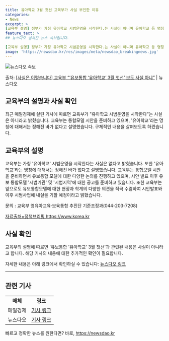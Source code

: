 ```yaml
---
title: 유아학교 3월 첫선 교육부가 사실 부인한 이유
categories:
- News
excerpt: >
[교육부 설명] 정부가 가칭 유아학교 시범운영을 시작한다.는 사실이 아니며 유아학교 등 명칭에 대해서는 정해…
feature_text: >
## 뉴스다오 실시간 뉴스 속보입니다.

[교육부 설명] 정부가 가칭 유아학교 시범운영을 시작한다.는 사실이 아니며 유아학교 등 명칭에 대해서는 정해…
image: 'https://newsdao.kr/res/images/meta/newsdao_breakingnews.jpg'
---
```


![뉴스다오 속보](https://newsdao.kr/res/images/meta/newsdao_breakingnews.jpg)

<p>출처: <a href="https://newsdao.kr/3060" rel="dofollow">[사실은 이렇습니다] 교육부 “‘유보통합 ‘유아학교’ 3월 첫선’ 보도 사실 아냐”</a> | 뉴스다오</p>

<h2>교육부의 설명과 사실 확인</h2>
<p data-ke-size="size16">최근 매일경제에 실린 기사에 따르면 교육부가 "유아학교 시범운영을 시작한다"는 사실은 아니라고 밝혔습니다. 교육부는 통합모델 시안을 준비하고 있으며, '유아학교'라는 명칭에 대해서는 정해진 바가 없다고 설명했습니다. 구체적인 내용을 살펴보도록 하겠습니다.</p>

<h2>교육부의 설명</h2>
<p>교육부는 가칭 '유아학교' 시범운영을 시작한다는 사실은 없다고 밝혔습니다. 또한 '유아학교'라는 명칭에 대해서는 정해진 바가 없다고 설명했습니다. 교육부는 통합모델 시안을 준비하면서 유보통합 모델에 대한 다양한 논의를 진행하고 있으며, 시안 발표 이후 유보 통합모델 '시범기관' 및 '시범지역'에 대한 공고를 준비하고 있습니다. 또한 교육부는 앞으로도 유보통합모델에 대한 현장과 학계의 다양한 의견을 적극 수렴하여 시안발표와 이후 시범사업에 내실을 기할 예정이라고 밝혔습니다.</p>
<p>문의 : 교육부 영유아교육·보육통합 추진단 기준조정과(044-203-7208)</p>
<p><a href="https://https://www.korea.kr">자료출처=정책브리핑 https://www.korea.kr</a></p>

<h2>사실 확인</h2>
<p>교육부의 설명에 따르면 '유보통합 '유아학교' 3월 첫선'과 관련된 내용은 사실이 아니라고 합니다. 해당 기사의 내용에 대한 추가적인 확인이 필요합니다.</p>
<p>자세한 내용은 아래 링크에서 확인하실 수 있습니다: <a href="https://newsdao.kr/3060">뉴스다오 링크</a></p>

<hr>
<h2>관련 기사</h2>
<table>
  <tbody>
    <tr>
      <td style="text-align: center; height: 17px;"><b>매체</b></td>
      <td style="text-align: center; height: 17px;"><b>링크</b></td>
    </tr>
    <tr>
      <td style="text-align: center; height: 17px;">매일경제</td>
      <td style="text-align: center; height: 17px;"><a href="#">기사 링크</a></td>
    </tr>
    <tr>
      <td style="text-align: center; height: 17px;">뉴스다오</td>
      <td style="text-align: center; height: 17px;"><a href="https://newsdao.kr/3060">기사 링크</a></td>
    </tr>
  </tbody>
</table> 

빠르고 정확한 뉴스를 원한다면? 바로, <a href="https://newsdao.kr" rel="dofollow">https://newsdao.kr</a>


    
